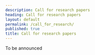 ```yaml
---
description: Call for research papers
heading: Call for research papers
layout: default
permalink: /call_for_research/
published: true
title: Call for research papers
---
```


To be announced